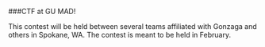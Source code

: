 ###CTF at GU MAD!

This contest will be held between several teams affiliated with Gonzaga and
others in Spokane, WA. The contest is meant to be held in February.
